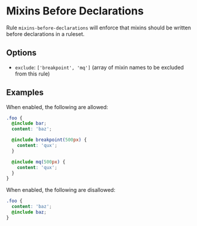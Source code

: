 # Mixins Before Declarations

Rule `mixins-before-declarations` will enforce that mixins should be written before declarations in a ruleset.

## Options

* `exclude`: `['breakpoint', 'mq']` (array of mixin names to be excluded from this rule)

## Examples

When enabled, the following are allowed:

```scss
.foo {
  @include bar;
  content: 'baz';

  @include breakpoint(500px) {
    content: 'qux';
  }

  @include mq(500px) {
    content: 'qux';
  }
}
```

When enabled, the following are disallowed:

```scss
.foo {
  content: 'baz';
  @include baz;
}
```
